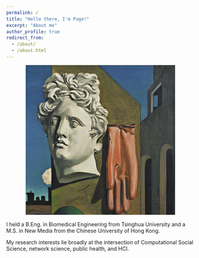 ```yaml
---
permalink: /
title: "Hello there, I'm Page!"
excerpt: "About me"
author_profile: true
redirect_from: 
  - /about/
  - /about.html
---
```


<div align=center><img src="/images/De_Chirico&apos;s_Love_Song.jpg" width="400"></div>

I held a B.Eng. in Biomedical Engineering from Tsinghua University and a M.S. in New Media from the Chinese University of Hong Kong.

My research interests lie broadly at the intersection of Computational Social Science, network science, public health, and HCI.